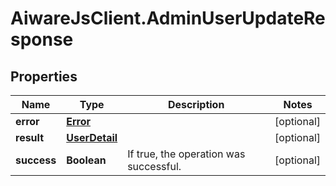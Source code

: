 # AiwareJsClient.AdminUserUpdateResponse

## Properties

Name | Type | Description | Notes
------------ | ------------- | ------------- | -------------
**error** | [**Error**](Error.md) |  | [optional] 
**result** | [**UserDetail**](UserDetail.md) |  | [optional] 
**success** | **Boolean** | If true, the operation was successful. | [optional] 


